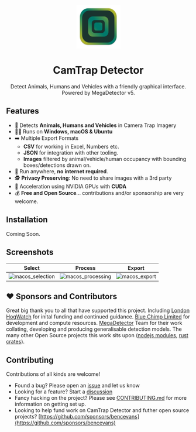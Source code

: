 <p align="center">
  <img src="app-icon.svg" alt="drawing" width="120"/>
</p>

<h1 align="center">CamTrap Detector</h1>

<p align="center">Detect Animals, Humans and Vehicles with a friendly graphical interface. Powered by MegaDetector v5.</p>

## Features

* 👀 Detects **Animals, Humans and Vehicles** in Camera Trap Imagery
* 🧑‍💻 Runs on **Windows, macOS & Ubuntu**
* ➡️ Multiple Export Formats
  * **CSV** for working in Excel, Numbers etc.
  * **JSON** for integration with other tooling.
  * **Images** filtered by animal/vehicle/human occupancy with bounding boxes/detections drawn on.
* 🔌 Run anywhere, **no internet required**.
* 🕵️ **Privacy Preserving**: No need to share images with a 3rd party
* 🚀 Acceleration using NVIDIA GPUs with **CUDA**
* 💰 **Free and Open Source**... contributions and/or sponsorship are very welcome.


## Installation

Coming Soon.

## Screenshots


| Select  | Process | Export |
|---------|---------|--------|
| <img width="306" alt="macos_selection" src="https://user-images.githubusercontent.com/638535/210103770-8b3c3730-9cb7-4a7c-85a6-8530ed13ad7c.png"> | <img width="306" alt="macos_processing" src="https://user-images.githubusercontent.com/638535/210103781-8418d75c-7543-4d7b-9f68-f191986d8321.png"> | <img width="356" alt="macos_export" src="https://user-images.githubusercontent.com/638535/210103789-9bf1de1d-2f0f-4099-8f22-c8e79e1b4065.png"> |

## ❤️ Sponsors and Contributors

Great big thank you to all that have supported this project. Including [London HogWatch](https://www.zsl.org/conservation/species/mammals/london-hogwatch) for inital funding and continued guidance. [Blue Chimp Limited](https://bluechimp.io) for development and compute resources. [MegaDetector](https://github.com/microsoft/CameraTraps/graphs/contributors) Team for their work collating, developing and producing generalisable detection models. The many other Open Source projects this work sits upon ([nodejs modules](package.json), [rust crates](src-tauri/Cargo.toml)).

## Contributing

Contributions of all kinds are welcome!

* Found a bug? Please open an [issue](https://github.com/bencevans/camtrap-detector/issues/new) and let us know
* Looking for a feature? Start a [discussion](https://github.com/bencevans/camtrap-detector/discussions/new)
* Fancy hacking on the project? Please see [CONTRIBUTING.md](CONTRIBUTING.md) for more information on getting set up.
* Looking to help fund work on CamTrap Detector and futher open source projects? [https://github.com/sponsors/bencevans](https://github.com/sponsors/bencevans)



